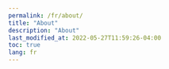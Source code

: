 ```yaml
---
permalink: /fr/about/
title: "About"
description: "About"
last_modified_at: 2022-05-27T11:59:26-04:00
toc: true
lang: fr
---
```

